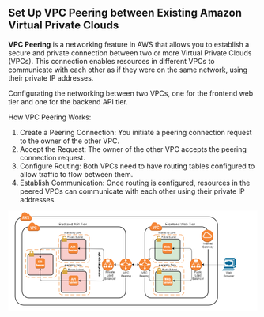 ## Set Up VPC Peering between Existing Amazon Virtual Private Clouds

**VPC Peering** is a networking feature in AWS that allows you to establish a secure and private connection between two or more Virtual Private Clouds (VPCs). 
This connection enables resources in different VPCs to communicate with each other as if they were on the same network, using their private IP addresses.

Configurating the networking between two VPCs, one for the frontend web tier and one for the backend API tier. 

How VPC Peering Works:

1) Create a Peering Connection: You initiate a peering connection request to the owner of the other VPC.   
2) Accept the Request: The owner of the other VPC accepts the peering connection request.   
3) Configure Routing: Both VPCs need to have routing tables configured to allow traffic to flow between them.   
4) Establish Communication: Once routing is configured, resources in the peered VPCs can communicate with each other using their private IP addresses.   


![peering](https://github.com/Irene890/Images/blob/main/peering.png)


